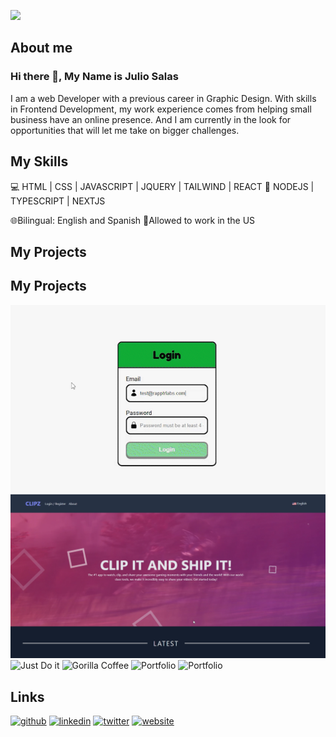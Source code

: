 ![](https://i.ibb.co/JK0YWZ5/githubanner-copy.jpg)

## About me

### Hi there 👋, My Name is Julio Salas

I am a web Developer with a previous career in Graphic Design. With skills in Frontend Development, my work experience comes from helping small business have an online presence. And I am currently in the look for opportunities that will let me take on bigger challenges.

## My Skills

💻 HTML | CSS | JAVASCRIPT | JQUERY | TAILWIND | REACT
📱 NODEJS | TYPESCRIPT | NEXTJS

🌐Bilingual: English and Spanish
🗽Allowed to work in the US

## My Projects

## My Projects

<img src="https://github.com/juliosalasz/juliosalasz/blob/main/assets/justDoIt.gif" alt="Just Do it" />
<img src="https://github.com/juliosalasz/juliosalasz/blob/main/assets/clips.jpg" alt="CLIPZ" />
<img src="https://github.com/juliosalasz/juliosalasz/blob/main/assets/greenCoffee.gif" alt="Just Do it" />
<img src="https://github.com/juliosalasz/juliosalasz/blob/main/assets/gorillaCoffee.gif" alt="Gorilla Coffee" />
<img src="https://github.com/juliosalasz/juliosalasz/blob/main/assets/portfolio%20gif.gif" alt="Portfolio" />
<img src="https://github.com/juliosalasz/juliosalasz/blob/main/assets/ecomerce.gif" alt="Portfolio" />

## Links

[<img src='https://cdn.jsdelivr.net/npm/simple-icons@3.0.1/icons/github.svg' alt='github' height='40'>](https://github.com/https://github.com/juliosalasz) [<img src='https://cdn.jsdelivr.net/npm/simple-icons@3.0.1/icons/linkedin.svg' alt='linkedin' height='40'>](https://www.linkedin.com/in/https://www.linkedin.com/in/juliosalasz//) [<img src='https://cdn.jsdelivr.net/npm/simple-icons@3.0.1/icons/twitter.svg' alt='twitter' height='40'>](https://twitter.com/https://twitter.com/JulioSalasZ) [<img src='https://cdn.jsdelivr.net/npm/simple-icons@3.0.1/icons/icloud.svg' alt='website' height='40'>](https://jsz-portfolio.netlify.app/)
